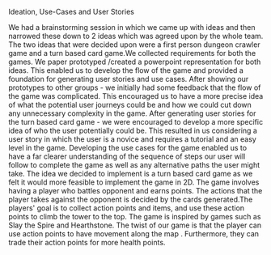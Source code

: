 Ideation, Use-Cases and User Stories

We had a brainstorming session in which we came up with ideas and then narrowed these down to 2 ideas which was agreed upon by the whole team. The two ideas that were decided upon were a first person dungeon crawler game and a turn based card game.We collected requirements for both the games. We paper prototyped /created a powerpoint representation for both ideas. This enabled us to develop the flow of the game and provided a foundation for generating user stories and use cases. After showing our prototypes to other groups - we initially had some feedback that the flow of the game was complicated. This encouraged us to have a more precise idea of what the potential user journeys could be and how we could cut down any unnecessary complexity in the game. 
After generating user stories for the turn based card game - we were encouraged to develop a more specific idea of who the user potentially could be. This resulted in us considering a user story in which the user is a novice and requires a tutorial and an easy level in the game. Developing the use cases for the game enabled us to have a far clearer understanding of the sequence of steps our user will follow to complete the game as well as any alternative paths the user might take. The idea we decided to implement is a turn based card game as we felt it would more feasible to implement the game in 2D. The game involves having a player who battles opponent and earns points. The actions that the player takes against the opponent is decided by the cards generated.The players' goal is to collect action points and items, and use these action points to climb the tower to the top. The game is inspired by games such as Slay the Spire and Hearthstone. The twist of our game is that the player can use action points to have movement along the map . Furthermore, they can trade their action points for more health points. 

